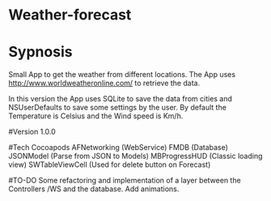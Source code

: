 # Weather-forecast

# Sypnosis
Small App to get the weather from different locations. The App uses http://www.worldweatheronline.com/ to retrieve the data.

In this version the App uses SQLite to save the data from cities and NSUserDefaults to save some settings by the user. By default the Temperature is Celsius and the Wind speed is Km/h.

#Version 
1.0.0

#Tech
Cocoapods
    AFNetworking (WebService)
    FMDB    (Database)
    JSONModel (Parse from JSON to Models)
    MBProgressHUD (Classic loading view)
    SWTableViewCell (Used for delete button on Forecast)

#TO-DO
Some refactoring and implementation of a layer between the Controllers /WS and the database.
Add animations.
